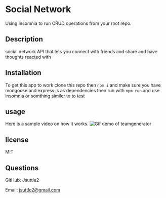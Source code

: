 # Social Network

Using insomnia to run CRUD operations from your root repo.

## Description

social network API that lets you connect with friends and share and have thoughts reacted with

## Installation

To get this app to work clone this repo then `npm i` and make sure you have mongoose and express.js as dependencies then run with `npm run` and use insomnia or somthing similer to to test

## usage

Here is a sample video on how it works.
![Gif demo of teamgenerator](socialnetwork-demo.gif)

## license

MIT

## Questions

GitHub: Jsuttle2

Email: jsuttle2@gmail.com
